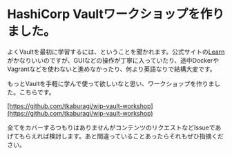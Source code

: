 # HashiCorp Vaultワークショップを作りました。

よくVaultを最初に学習するには、ということを聞かれます。公式サイトの[Learn](https://learn.hashicorp.com/vault/)がかなりいいのですが、GUIなどの操作が丁寧に入っていたり、途中DockerやVagrantなどを使わないと進めなかったり、何より英語なりで結構大変です。

もっとVaultを手軽に学んで使って欲しいなと思い、ワークショップを作りました。こちらです。

[https://github.com/tkaburagi/wip-vault-workshop](https://github.com/tkaburagi/wip-vault-workshop)

全てをカバーするつもりはありませんがコンテンツのリクエストなどIssueであげてもらえれば検討します。あと間違っていることあったらそれもぜひ指摘ください。